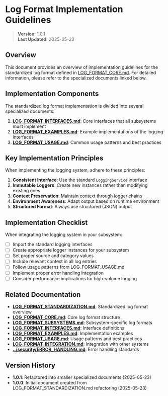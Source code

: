 
# Log Format Implementation Guidelines

> **Version**: 1.0.1  
> **Last Updated**: 2025-05-23

## Overview

This document provides an overview of implementation guidelines for the standardized log format defined in [LOG_FORMAT_CORE.md](LOG_FORMAT_CORE.md). For detailed information, please refer to the specialized documents linked below.

## Implementation Components

The standardized log format implementation is divided into several specialized documents:

1. **[LOG_FORMAT_INTERFACES.md](LOG_FORMAT_INTERFACES.md)**: Core interfaces that all subsystems must implement
2. **[LOG_FORMAT_EXAMPLES.md](LOG_FORMAT_EXAMPLES.md)**: Example implementations of the logging interfaces
3. **[LOG_FORMAT_USAGE.md](LOG_FORMAT_USAGE.md)**: Common usage patterns and best practices

## Key Implementation Principles

When implementing the logging system, adhere to these principles:

1. **Consistent Interface**: Use the standard `LoggingService` interface
2. **Immutable Loggers**: Create new instances rather than modifying existing ones
3. **Context Preservation**: Maintain context through logger chains
4. **Environment Awareness**: Adapt output based on runtime environment
5. **Structured Format**: Always use structured (JSON) output

## Implementation Checklist

When integrating the logging system in your subsystem:

- [ ] Import the standard logging interfaces
- [ ] Create appropriate logger instances for your subsystem
- [ ] Set proper source and category values
- [ ] Include relevant context in all log entries
- [ ] Follow usage patterns from LOG_FORMAT_USAGE.md
- [ ] Implement proper error handling integration
- [ ] Consider performance implications for high-volume logging

## Related Documentation

- **[LOG_FORMAT_STANDARDIZATION.md](LOG_FORMAT_STANDARDIZATION.md)**: Standardized log format overview
- **[LOG_FORMAT_CORE.md](LOG_FORMAT_CORE.md)**: Core log format structure
- **[LOG_FORMAT_SUBSYSTEMS.md](LOG_FORMAT_SUBSYSTEMS.md)**: Subsystem-specific log formats
- **[LOG_FORMAT_INTERFACES.md](LOG_FORMAT_INTERFACES.md)**: Interface definitions
- **[LOG_FORMAT_EXAMPLES.md](LOG_FORMAT_EXAMPLES.md)**: Implementation examples
- **[LOG_FORMAT_USAGE.md](LOG_FORMAT_USAGE.md)**: Usage patterns and best practices
- **[LOG_FORMAT_INTEGRATION.md](LOG_FORMAT_INTEGRATION.md)**: Integration with other systems
- **[../security/ERROR_HANDLING.md](../security/ERROR_HANDLING.md)**: Error handling standards

## Version History

- **1.0.1**: Refactored into smaller specialized documents (2025-05-23)
- **1.0.0**: Initial document created from LOG_FORMAT_STANDARDIZATION.md refactoring (2025-05-23)
